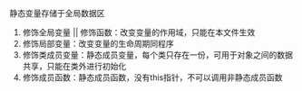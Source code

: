 静态变量存储于全局数据区

1. 修饰全局变量 || 修饰函数：改变变量的作用域，只能在本文件生效
2. 修饰局部变量：改变变量的生命周期同程序
3. 修饰类成员变量：静态成员变量，每个类只存在一份，可用于对象之间的数据共享，只能在类外进行初始化
4. 修饰成员函数：静态成员函数，没有this指针，不可以调用非静态成员函数